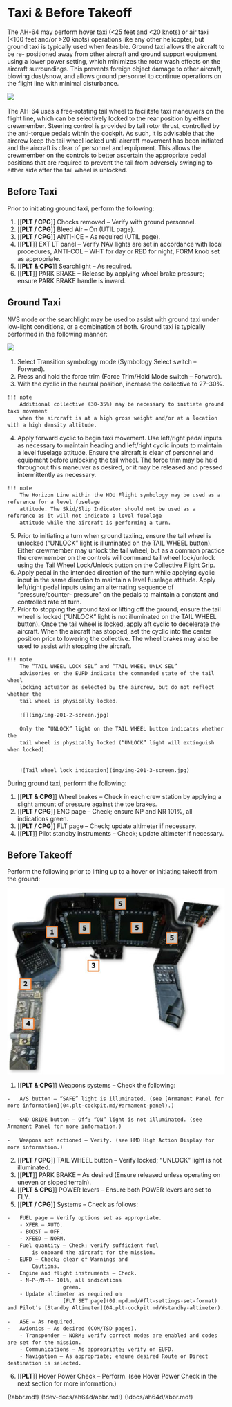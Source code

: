 # Taxi & Before Takeoff

The AH-64 may perform hover taxi (<25 feet and <20 knots) or air taxi (<100 feet and/or >20 knots) operations
like any other helicopter, but ground taxi is typically used when feasible. Ground taxi allows the aircraft to be re-
positioned away from other aircraft and ground support equipment using a lower power setting, which minimizes
the rotor wash effects on the aircraft surroundings. This prevents foreign object damage to other aircraft, blowing
dust/snow, and allows ground personnel to continue operations on the flight line with minimal disturbance.

![](img/img-200-1-screen.jpg)

The AH-64 uses a free-rotating tail wheel to facilitate taxi maneuvers on the flight line, which can be selectively
locked to the rear position by either crewmember. Steering control is provided by tail rotor thrust, controlled by
the anti-torque pedals within the cockpit. As such, it is advisable that the aircrew keep the tail wheel locked until
aircraft movement has been initiated and the aircraft is clear of personnel and equipment. This allows the
crewmember on the controls to better ascertain the appropriate pedal positions that are required to prevent the
tail from adversely swinging to either side after the tail wheel is unlocked.



## Before Taxi

Prior to initiating ground taxi, perform the following:

1.   [[**PLT / CPG**]]   Chocks removed – Verify with ground personnel.
2.   [[**PLT / CPG**]]   Bleed Air – On (UTIL page).
3.   [[**PLT / CPG**]]   ANTI-ICE – As required (UTIL page).
4.    [[**PLT**]] EXT LT panel – Verify NAV lights are set in accordance with local procedures, ANTI-COL – WHT for day
     or RED for night, FORM knob set as appropriate.
5.   [[**PLT & CPG**]]   Searchlight – As required.
6.    [[**PLT**]]   PARK BRAKE – Release by applying wheel brake pressure; ensure PARK BRAKE handle is inward.

## Ground Taxi

NVS mode or the searchlight may be used to assist with ground taxi under low-light conditions,
or a combination of both. Ground taxi is typically performed in the following manner:

![](img/img-201-1-screen.jpg)

1.   Select Transition symbology mode (Symbology Select switch – Forward).
2.   Press and hold the force trim (Force Trim/Hold Mode switch – Forward).
3.   With the cyclic in the neutral position, increase the collective to 27-30%.
     
    !!! note
        Additional collective (30-35%) may be necessary to initiate ground taxi movement
        when the aircraft is at a high gross weight and/or at a location with a high density altitude.

4.   Apply forward cyclic to begin taxi movement. Use left/right pedal inputs as necessary to
     maintain heading and left/right cyclic inputs to maintain a level fuselage attitude. Ensure the aircraft is clear
     of personnel and equipment before unlocking the tail wheel. The force trim may be held throughout this
     maneuver as desired, or it may be released and pressed intermittently as necessary.
     
    !!! note
        The Horizon Line within the HDU Flight symbology may be used as a reference for a level fuselage
        attitude. The Skid/Slip Indicator should not be used as a reference as it will not indicate a level fuselage
        attitude while the aircraft is performing a turn.

5.   Prior to initiating a turn when ground taxiing, ensure the tail wheel is unlocked
     (“UNLOCK” light is illuminated on the TAIL WHEEL button). Either crewmember
     may unlock the tail wheel, but as a common practice the crewmember on the
     controls will command tail wheel lock/unlock using the Tail Wheel Lock/Unlock
     button on the [Collective Flight Grip.](06.controls.md/#cyclic-grip)
6.   Apply pedal in the intended direction of the turn while applying cyclic input in the same direction to maintain
     a level fuselage attitude. Apply left/right pedal inputs using an alternating sequence of “pressure/counter-
     pressure” on the pedals to maintain a constant and controlled rate of turn.
7.   Prior to stopping the ground taxi or lifting off the ground, ensure the tail wheel is locked (“UNLOCK” light is
     not illuminated on the TAIL WHEEL button). Once the tail wheel is locked, apply aft cyclic to decelerate the
     aircraft. When the aircraft has stopped, set the cyclic into the center position prior to lowering the collective.
     The wheel brakes may also be used to assist with stopping the aircraft.
     
    !!! note
        The “TAIL WHEEL LOCK SEL” and “TAIL WHEEL UNLK SEL”
        advisories on the EUFD indicate the commanded state of the tail wheel
        locking actuator as selected by the aircrew, but do not reflect whether the
        tail wheel is physically locked.

        ![](img/img-201-2-screen.jpg)

        Only the “UNLOCK” light on the TAIL WHEEL button indicates whether the
        tail wheel is physically locked (“UNLOCK” light will extinguish when locked).


        ![Tail wheel lock indication](img/img-201-3-screen.jpg)

During ground taxi, perform the following:

1.   [[**PLT & CPG**]]   Wheel brakes – Check in each crew station by applying a slight amount of pressure against the toe
     brakes.
2.   [[**PLT / CPG**]]   ENG page – Check; ensure NP and NR 101%, all indications green.
3.   [[**PLT / CPG**]]   FLT page – Check; update altimeter if necessary.
4.    [[**PLT**]]   Pilot standby instruments – Check; update altimeter if necessary.



## Before Takeoff

Perform the following prior to lifting up to a hover or initiating takeoff from the ground:

![](img/img-210-3-screen.jpg)

1.   [[**PLT & CPG**]]   Weapons systems – Check the following:

    -   A/S button – “SAFE” light is illuminated. (see [Armament Panel for more information](04.plt-cockpit.md/#armament-panel).)

    -   GND ORIDE button – Off; “ON” light is not illuminated. (see Armament Panel for more information.)

    -   Weapons not actioned – Verify. (see HMD High Action Display for more information.)

2.   [[**PLT / CPG**]]   TAIL WHEEL button – Verify locked; “UNLOCK” light is not illuminated.
3.    [[**PLT**]]   PARK BRAKE – As desired (Ensure released unless operating on uneven or sloped terrain).
4.   [[**PLT & CPG**]]   POWER levers – Ensure both POWER levers are set to FLY.
5.   [[**PLT / CPG**]]   Systems – Check as follows:

    -   FUEL page – Verify options set as appropriate.
        - XFER – AUTO.
        - BOOST – OFF.
        - XFEED – NORM.
    -   Fuel quantity – Check; verify sufficient fuel
            is onboard the aircraft for the mission.
    -   EUFD – Check; clear of Warnings and
            Cautions.                                 
    -   Engine and flight instruments – Check.
        - N~P~/N~R~ 101%, all indications
                      green.
        - Update altimeter as required on
                      [FLT SET page](09.mpd.md/#flt-settings-set-format) and Pilot’s [Standby Altimeter](04.plt-cockpit.md/#standby-altimeter).

    -   ASE – As required.
    -   Avionics – As desired (COM/TSD pages).
        - Transponder – NORM; verify correct modes are enabled and codes are set for the mission.
        - Communications – As appropriate; verify on EUFD.
        - Navigation – As appropriate; ensure desired Route or Direct destination is selected.

6.    [[**PLT**]]   Hover Power Check – Perform. (see Hover Power Check in the next section for more information.)


{!abbr.md!}
{!dev-docs/ah64d/abbr.md!}
{!docs/ah64d/abbr.md!}
